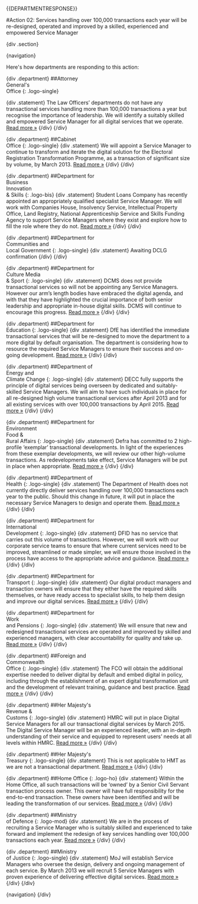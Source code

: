 {{DEPARTMENTRESPONSE}}

#Action 02: Services handling over 100,000 transactions each year will be re-designed, operated and improved by a skilled, experienced and empowered Service Manager

{div .section}

{navigation}

Here's how departments are responding to this action:

{div .department}
##Attorney <br> General's <br> Office
{: .logo-single}

{div .statement}
The Law Officers’ departments do not have any transactional services handling more than 100,000 transactions a year but recognise the importance of leadership. We will identify a suitably skilled and empowered Service Manager for all digital services that we operate. [Read more »](https://www.gov.uk/government/publications/law-officers-departments-digital-strategy)
{/div}
{/div}

{div .department}
##Cabinet<br>Office
{: .logo-single}
{div .statement}
We will appoint a Service Manager to continue to transform and iterate the digital solution for the Electoral Registration Transformation Programme, as a transaction of significant size by volume, by March 2013. [Read more »](http://www.cabinetoffice.gov.uk/resource-library/cabinet-office-digital-strategy)
{/div}
{/div}

{div .department}
##Department for<br>Business<br>Innovation<br>& Skills
{: .logo-bis}
{div .statement}
Student Loans Company has recently appointed an appropriately qualified specialist Service Manager. We will work with Companies House, Insolvency Service, Intellectual Property Office, Land Registry, National Apprenticeship Service and Skills Funding Agency to support Service Managers where they exist and explore how to fill the role where they do not. [Read more »](http://discuss.bis.gov.uk/digitalstrategy)
{/div}
{/div}

{div .department}
##Department for<br>Communities and<br>Local Government
{: .logo-single}
{div .statement}
Awaiting DCLG confirmation
{/div}
{/div}

{div .department}
##Department for<br>Culture Media<br>& Sport
{: .logo-single}
{div .statement}
DCMS does not provide transactional services so will not be appointing any Service Managers. However our arm’s length bodies have embraced the digital agenda, and with that they have highlighted the crucial importance of both senior leadership and appropriate in-house digital skills. DCMS will continue to encourage this progress. [Read more »](http://www.dcms.gov.uk/publications/9586.aspx)
{/div}
{/div}


{div .department}
##Department for<br>Education
{: .logo-single}
{div .statement}
DfE has identified the immediate transactional services that will be re-designed to move the department to a more digital by default organisation. The department is considering how to resource the required Service Managers to ensure their success and on-going development. [Read more »](http://www.education.gov.uk/digitalstrategy)
{/div}
{/div}

{div .department}
##Department of<br>Energy and<br>Climate Change
{: .logo-single}
{div .statement}
DECC fully supports the principle of digital services being overseen by dedicated and suitably-skilled Service Managers. We will aim to have such individuals in place for all re-designed high volume transactional services after April 2013 and for all existing services with over 100,000 transactions by April 2015. [Read more »](http://www.decc.gov.uk/en/content/cms/about/our_goals/our_goals.aspx#dds)
{/div}
{/div}


{div .department}
##Department for<br>Environment<br>Food &<br>Rural Affairs
{: .logo-single}
{div .statement}
Defra has committed to 2 high-profile ‘exemplar’ transactional developments. In light of the experiences from these exemplar developments, we will review our other high-volume transactions. As redevelopments take effect, Service Managers will be put in place when appropriate. [Read more »](http://www.defra.gov.uk/publications/2012/12/20/pb13863-digital-strategy-2012/)
{/div}
{/div}

{div .department}
##Department of<br>Health
{: .logo-single}
{div .statement}
The Department of Health does not currently directly deliver services handling over 100,000 transactions each year to the public. Should this change in future, it will put in place the necessary Service Managers to design and operate them. [Read more »](http://digitalhealth.dh.gov.uk/digital-strategy)
{/div}
{/div}

{div .department}
##Department for<br>International<br>Development
{: .logo-single}
{div .statement}
DFID has no service that carries out this volume of transactions. However, we will work with our corporate service teams to ensure that where current services need to be improved, streamlined or made simpler, we will ensure those involved in the process have access to the appropriate advice and guidance. [Read more »](http://www.dfid.gov.uk/about-us/How-we-measure-progress/dfid-digital-strategy/)
{/div}
{/div}

{div .department}
##Department for<br>Transport
{: .logo-single}
{div .statement}
Our digital product managers and transaction owners will ensure that they either have the required skills themselves, or have ready access to specialist skills, to help them design and improve our digital services. [Read more »](https://www.gov.uk/government/publications/department-for-transport-digital-strategy)
{/div}
{/div}

{div .department}
##Department for<br>Work<br>and Pensions
{: .logo-single}
{div .statement}
We will ensure that new and redesigned transactional services are operated and improved by skilled and experienced managers, with clear accountability for quality and take up. [Read more »](http://www.dwp.gov.uk/publications/corporate-publications/digital-strategy.shtml)
{/div}
{/div}


{div .department}
##Foreign and<br>Commonwealth<br>Office
{: .logo-single}
{div .statement}
The FCO will obtain the additional expertise needed to deliver digital by default and embed digital in policy, including through the establishment of an expert digital transformation unit and the development of relevant training, guidance and best practice. [Read more »](https://www.gov.uk/government/publications/the-fco-digital-strategy)
{/div}
{/div}

{div .department}
##Her Majesty's<br>Revenue &<br>Customs
{: .logo-single}
{div .statement}
HMRC will put in place Digital Service Managers for all our transactional digital services by March 2015. The Digital Service Manager will be an experienced leader, with an in-depth understanding of their service and equipped to represent users’ needs at all levels within HMRC. [Read more »](http://www.hmrc.gov.uk/about/2012-digital-strategy.pdf)
{/div}
{/div}

{div .department}
##Her Majesty's<br>Treasury
{: .logo-single}
{div .statement}
This is not applicable to HMT as we are not a transactional department. [Read more »](http://www.hm-treasury.gov.uk/digital_strategy.htm)
{/div}
{/div}

{div .department}
##Home Office
{: .logo-ho}
{div .statement}
Within the Home Office, all such transactions will be ‘owned’ by a Senior Civil Servant transaction process owner. This owner will have full responsibility for the end-to-end transaction. These owners have been identified and will be leading the transformation of our services. [Read more »](http://www.homeoffice.gov.uk/publications/about-us/corporate-publications/ho-digital-strategy/)
{/div}
{/div}

{div .department}
##Ministry<br>of Defence
{: .logo-mod}
{div .statement}
We are in the process of recruiting a Service Manager who is suitably skilled and experienced to take forward and implement the redesign of key services handling over 100,000 transactions each year. [Read more »](https://www.gov.uk/government/publications/digital-in-defence)
{/div}
{/div}

{div .department}
##Ministry<br>of Justice
{: .logo-single}
{div .statement}
MoJ will establish Service Managers who oversee the design, delivery and ongoing management of each service. By March 2013 we will recruit 5 Service Managers with proven experience of delivering effective digital services. [Read more »](http://open.justice.gov.uk/digital-strategy/#theme-01-transforming-our-services)
{/div}
{/div}

{navigation}
{/div}



